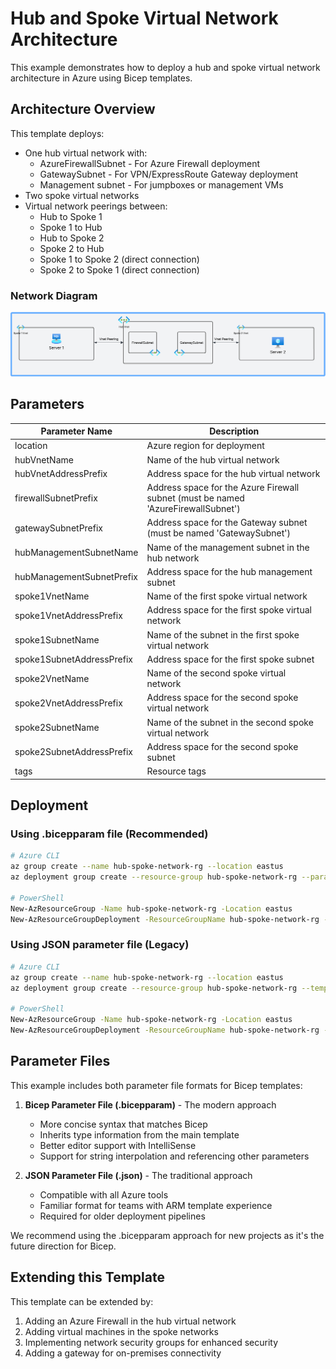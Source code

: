 # Hub and Spoke Virtual Network Architecture

This example demonstrates how to deploy a hub and spoke virtual network architecture in Azure using Bicep templates.

## Architecture Overview

This template deploys:

- One hub virtual network with:
  - AzureFirewallSubnet - For Azure Firewall deployment
  - GatewaySubnet - For VPN/ExpressRoute Gateway deployment
  - Management subnet - For jumpboxes or management VMs
- Two spoke virtual networks
- Virtual network peerings between:
  - Hub to Spoke 1
  - Spoke 1 to Hub
  - Hub to Spoke 2
  - Spoke 2 to Hub
  - Spoke 1 to Spoke 2 (direct connection)
  - Spoke 2 to Spoke 1 (direct connection)

### Network Diagram

![Hub and Spoke Network Architecture](./assets/Hub-and-spoke.png)



## Parameters

| Parameter Name | Description |
|---------------|-------------|
| location | Azure region for deployment |
| hubVnetName | Name of the hub virtual network |
| hubVnetAddressPrefix | Address space for the hub virtual network |
| firewallSubnetPrefix | Address space for the Azure Firewall subnet (must be named 'AzureFirewallSubnet') |
| gatewaySubnetPrefix | Address space for the Gateway subnet (must be named 'GatewaySubnet') |
| hubManagementSubnetName | Name of the management subnet in the hub network |
| hubManagementSubnetPrefix | Address space for the hub management subnet |
| spoke1VnetName | Name of the first spoke virtual network |
| spoke1VnetAddressPrefix | Address space for the first spoke virtual network |
| spoke1SubnetName | Name of the subnet in the first spoke virtual network |
| spoke1SubnetAddressPrefix | Address space for the first spoke subnet |
| spoke2VnetName | Name of the second spoke virtual network |
| spoke2VnetAddressPrefix | Address space for the second spoke virtual network |
| spoke2SubnetName | Name of the subnet in the second spoke virtual network |
| spoke2SubnetAddressPrefix | Address space for the second spoke subnet |
| tags | Resource tags |

## Deployment

### Using .bicepparam file (Recommended)

```bash
# Azure CLI
az group create --name hub-spoke-network-rg --location eastus
az deployment group create --resource-group hub-spoke-network-rg --parameters main.bicepparam

# PowerShell
New-AzResourceGroup -Name hub-spoke-network-rg -Location eastus
New-AzResourceGroupDeployment -ResourceGroupName hub-spoke-network-rg -TemplateParameterFile main.bicepparam
```

### Using JSON parameter file (Legacy)

```bash
# Azure CLI
az group create --name hub-spoke-network-rg --location eastus
az deployment group create --resource-group hub-spoke-network-rg --template-file main.bicep --parameters parameters.json

# PowerShell
New-AzResourceGroup -Name hub-spoke-network-rg -Location eastus
New-AzResourceGroupDeployment -ResourceGroupName hub-spoke-network-rg -TemplateFile main.bicep -TemplateParameterFile parameters.json
```

## Parameter Files

This example includes both parameter file formats for Bicep templates:

1. **Bicep Parameter File (.bicepparam)** - The modern approach
   - More concise syntax that matches Bicep
   - Inherits type information from the main template
   - Better editor support with IntelliSense
   - Support for string interpolation and referencing other parameters

2. **JSON Parameter File (.json)** - The traditional approach
   - Compatible with all Azure tools
   - Familiar format for teams with ARM template experience
   - Required for older deployment pipelines

We recommend using the .bicepparam approach for new projects as it's the future direction for Bicep.

## Extending this Template

This template can be extended by:

1. Adding an Azure Firewall in the hub virtual network
2. Adding virtual machines in the spoke networks
3. Implementing network security groups for enhanced security
4. Adding a gateway for on-premises connectivity
